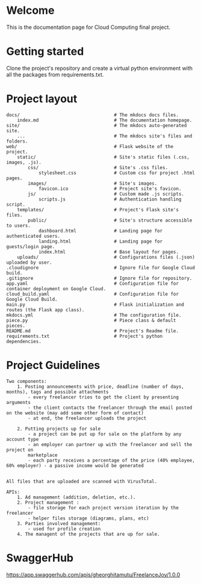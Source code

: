 # Welcome
This is the documentation page for Cloud Computing final project.

# Getting started
Clone the project's repository and create a virtual python environment with all the packages from requirements.txt.

# Project layout
    docs/                                   # The mkdocs docs files.
        index.md                            # The documentation homepage.
    site/                                   # The mkdocs auto-generated site.
        ...                                 # The mkdocs site's files and folders.
    web/                                    # Flask website of the project.
        static/                             # Site's static files (.css, images, .js).
            css/                            # Site's .css files.
                stylesheet.css              # Custom css for project .html pages.
            images/                         # Site's images.
                favicon.ico                 # Project site's favicon.
            js/                             # Custom made .js scripts.     
                scripts.js                  # Authentication handling script.       
        templates/                          # Project's Flask site's files.
            public/                         # Site's structure accessible to users.
                dashboard.html              # Landing page for authenticated users.
                landing.html                # Landing page for guests/login page.
                index.html                  # Base layout for pages.
        uploads/                            # Configurations files (.json) uploaded by user.
    .cloudignore                            # Ignore file for Google Cloud build.
    .gitignore                              # Ignore file for repository.
    app.yaml                                # Configuration file for container deployment on Google Cloud.
    cloud_build.yaml                        # Configuration file for Google Cloud Build.
    main.py                                 # Flask initialization and routes (the Flask app class).
    mkdocs.yml                              # The configuration file.
    piece.py                                # Piece class & default pieces.
    README.md                               # Project's Readme file.
    requirements.txt                        # Project's python dependencies.

# Project Guidelines
    Two components:
    	1. Posting announcements with price, deadline (number of days, months), tags and possible attachments
    		- every freelancer tries to get the client by presenting arguments
    		- the client contacts the freelancer through the email posted on the website (may add some other form of contact)
    		- at end, the freelancer uploads the project
    		
    	2. Putting projects up for sale
    		- a project can be put up for sale on the platform by any account type
    		- an employer can partner up with the freelancer and sell the project on
    		marketplace
    		- each party receives a percentage of the price (40% employee, 60% employer) - a passive income would be generated
    	
        
    All files that are uploaded are scanned with VirusTotal.
    
    APIs: 
    	1. Ad management (addition, deletion, etc.).
    	2. Project management :
    	    - file storage for each project version iteration by the freelancer
    		- helper files storage (diagrams, plans, etc)
    	3. Parties involved management:
    		- used for profile creation
    	4. The managent of the projects that are up for sale.
    
# SwaggerHub
<https://app.swaggerhub.com/apis/gheorghitamutu/FreelanceJoy/1.0.0><br>

